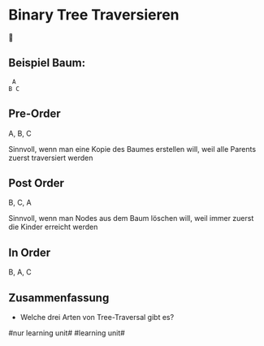 # Binary Tree Traversieren
🌳

## Beispiel Baum:
	 A
	B C

## Pre-Order

A, B, C

Sinnvoll, wenn man eine Kopie des Baumes erstellen will, weil alle Parents zuerst traversiert werden

## Post Order

B, C, A

Sinnvoll, wenn man Nodes aus dem Baum löschen will, weil immer zuerst die Kinder erreicht werden

## In Order

B, A, C

## Zusammenfassung
- Welche drei Arten von Tree-Traversal gibt es?


#nur learning unit# #learning unit#